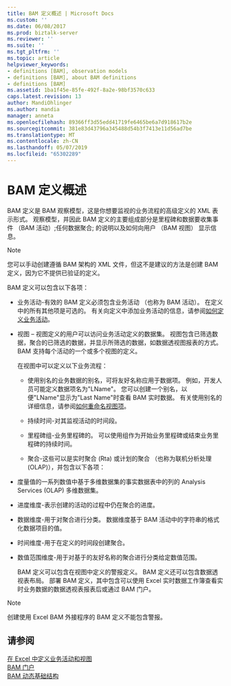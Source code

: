 ```yaml
---
title: BAM 定义概述 | Microsoft Docs
ms.custom: ''
ms.date: 06/08/2017
ms.prod: biztalk-server
ms.reviewer: ''
ms.suite: ''
ms.tgt_pltfrm: ''
ms.topic: article
helpviewer_keywords:
- definitions [BAM], observation models
- definitions [BAM], about BAM definitions
- definitions [BAM]
ms.assetid: 1ba1f45e-85fe-492f-8a2e-98bf3570c633
caps.latest.revision: 13
author: MandiOhlinger
ms.author: mandia
manager: anneta
ms.openlocfilehash: 89366ff3d55edd41719fe6465be6a7d918617b2e
ms.sourcegitcommit: 381e83d43796a345488d54b3f7413e11d56ad7be
ms.translationtype: MT
ms.contentlocale: zh-CN
ms.lasthandoff: 05/07/2019
ms.locfileid: "65302289"
---
```

# <a name="what-is-a-bam-definition"></a>BAM 定义概述
BAM 定义是 BAM 观察模型，这是你想要监视的业务流程的高级定义的 XML 表示形式。 观察模型，并因此 BAM 定义的主要组成部分是里程碑和数据要收集事件 （BAM 活动）;任何数据聚合; 的说明以及如何向用户 （BAM 视图） 显示信息。  
  
> [!NOTE]
>  您可以手动创建遵循 BAM 架构的 XML 文件，但这不是建议的方法是创建 BAM 定义，因为它不提供已验证的定义。  
  
 BAM 定义可以包含以下各项：  
  
- 业务活动-有效的 BAM 定义必须包含业务活动 （也称为 BAM 活动）。 在定义中的所有其他项是可选的。 有关向定义中添加业务活动的信息，请参阅[如何定义业务活动](../core/how-to-define-a-business-activity.md)。  
  
- 视图 – 视图定义的用户可以访问业务活动定义的数据集。 视图包含已筛选数据，聚合的已筛选的数据，并显示所筛选的数据，如数据透视图报表的方式。 BAM 支持每个活动的一个或多个视图的定义。  
  
   在视图中可以定义以下业务流程：  
  
  -   使用别名的业务数据的别名，可将友好名称应用于数据项。 例如，开发人员可能定义数据项名为"LName"。 您可以创建一个别名，以便"LName"显示为"Last Name"时查看 BAM 实时数据。  有关使用别名的详细信息，请参阅[如何重命名视图项](../core/how-to-rename-view-items.md)。  
  
  -   持续时间-对其监视活动的时间段。  
  
  -   里程碑组-业务里程碑的。 可以使用组作为开始业务里程碑或结束业务里程碑的持续时间。  
  
  -   聚合-这些可以是实时聚合 (Rta) 或计划的聚合 （也称为联机分析处理 (OLAP)），并包含以下各项：  
  
- 度量值的一系列数值中基于多维数据集的事实数据表中的列的 Analysis Services (OLAP) 多维数据集。  
  
- 进度维度-表示创建的活动的过程中仍在聚合的进度。  
  
- 数据维度-用于对聚合进行分类。 数据维度基于 BAM 活动中的字符串的格式化数据项目的值。  
  
- 时间维度-用于在定义的时间段创建聚合。  
  
- 数值范围维度-用于对基于的友好名称的聚合进行分类给定数值范围。  
  
  BAM 定义可以包含在视图中定义的警报定义。 BAM 定义还可以包含数据透视表布局。 部署 BAM 定义，其中包含可以使用 Excel 实时数据工作簿查看实时业务数据的数据透视表报表后或通过 BAM 门户。  
  
> [!NOTE]
>  创建使用 Excel BAM 外接程序的 BAM 定义不能包含警报。  
  
## <a name="see-also"></a>请参阅  
 [在 Excel 中定义业务活动和视图](../core/defining-business-activities-and-views-in-excel.md)   
 [BAM 门户](../core/bam-portal.md)   
 [BAM 动态基础结构](../core/bam-dynamic-infrastructure.md)